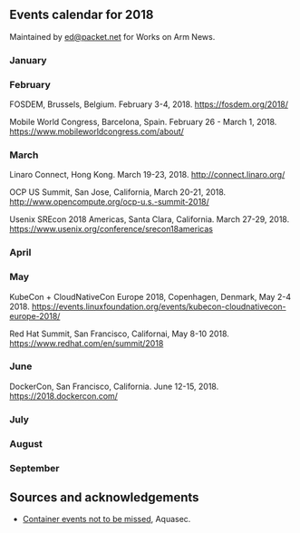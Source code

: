 ## Events calendar for 2018

Maintained by ed@packet.net for Works on Arm News.

### January

### February

FOSDEM, Brussels, Belgium. February 3-4, 2018. https://fosdem.org/2018/

Mobile World Congress, Barcelona, Spain. February 26 - March 1, 2018. https://www.mobileworldcongress.com/about/

### March

Linaro Connect, Hong Kong. March 19-23, 2018. http://connect.linaro.org/

OCP US Summit, San Jose, California, March 20-21, 2018. http://www.opencompute.org/ocp-u.s.-summit-2018/

Usenix SREcon 2018 Americas, Santa Clara, California. March 27-29, 2018. https://www.usenix.org/conference/srecon18americas

### April

### May

KubeCon + CloudNativeCon Europe 2018, Copenhagen, Denmark, May 2-4 2018. https://events.linuxfoundation.org/events/kubecon-cloudnativecon-europe-2018/

Red Hat Summit, San Francisco, Californai, May 8-10 2018. https://www.redhat.com/en/summit/2018

### June

DockerCon, San Francisco, California. June 12-15, 2018. https://2018.dockercon.com/

### July

### August

### September

## Sources and acknowledgements

* [Container events not to be missed](https://blog.aquasec.com/container-events-not-to-be-missed), Aquasec.
